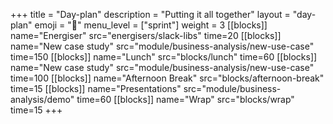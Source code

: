 +++
title = "Day-plan"
description = "Putting it all together"
layout = "day-plan"
emoji = "📅"
menu_level = ["sprint"]
weight = 3
[[blocks]]
name="Energiser"
src="energisers/slack-libs"
time=20
[[blocks]]
name="New case study"
src="module/business-analysis/new-use-case"
time=150
[[blocks]]
name="Lunch"
src="blocks/lunch"
time=60
[[blocks]]
name="New case study"
src="module/business-analysis/new-use-case"
time=100
[[blocks]]
name="Afternoon Break"
src="blocks/afternoon-break"
time=15
[[blocks]]
name="Presentations"
src="module/business-analysis/demo"
time=60
[[blocks]]
name="Wrap"
src="blocks/wrap"
time=15
+++


